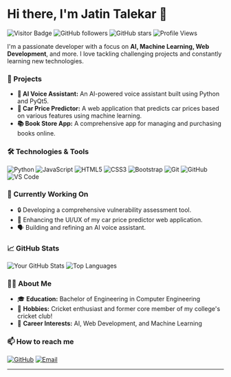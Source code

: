 # Hi there, I'm Jatin Talekar 👋

![Visitor Badge](https://visitor-badge.laobi.icu/badge?page_id=jatintalekar.jatintalekar)
![GitHub followers](https://img.shields.io/github/followers/jatintalekar?label=Follow&style=social)
![GitHub stars](https://img.shields.io/github/stars/jatintalekar?affiliations=OWNER%2CCOLLABORATOR&style=social)
![Profile Views](https://hits.seeyour.website/api/count/incr/badge.svg?url=https%3A%2F%2Fgithub.com%2Fjatintalekar&count_bg=%2379C83D&title_bg=%23555555&icon=github.svg&icon_color=%23FFFFFF&title=Profile+Views&edge_flat=false)

I'm a passionate developer with a focus on **AI, Machine Learning, Web Development**, and more. I love tackling challenging projects and constantly learning new technologies.

### 🚀 Projects
- **🌟 AI Voice Assistant:** An AI-powered voice assistant built using Python and PyQt5.
- **🚗 Car Price Predictor:** A web application that predicts car prices based on various features using machine learning.
- **📚 Book Store App:** A comprehensive app for managing and purchasing books online.

### 🛠️ Technologies & Tools
![Python](https://img.shields.io/badge/-Python-3776AB?style=flat-square&logo=python&logoColor=white)
![JavaScript](https://img.shields.io/badge/-JavaScript-F7DF1E?style=flat-square&logo=javascript&logoColor=black)
![HTML5](https://img.shields.io/badge/-HTML5-E34F26?style=flat-square&logo=html5&logoColor=white)
![CSS3](https://img.shields.io/badge/-CSS3-1572B6?style=flat-square&logo=css3)
![Bootstrap](https://img.shields.io/badge/-Bootstrap-563D7C?style=flat-square&logo=bootstrap)
![Git](https://img.shields.io/badge/-Git-F05032?style=flat-square&logo=git&logoColor=white)
![GitHub](https://img.shields.io/badge/-GitHub-181717?style=flat-square&logo=github)
![VS Code](https://img.shields.io/badge/-VS%20Code-007ACC?style=flat-square&logo=visual-studio-code)

### 🌱 Currently Working On
- 🔒 Developing a comprehensive vulnerability assessment tool.
- 🎨 Enhancing the UI/UX of my car price predictor web application.
- 🗣️ Building and refining an AI voice assistant.

### 📈 GitHub Stats
![Your GitHub Stats](https://github-readme-stats.vercel.app/api?username=jatintalekar&show_icons=true&theme=radical)
![Top Languages](https://github-readme-stats.vercel.app/api/top-langs/?username=jatintalekar&layout=compact&theme=radical)

### 🧑‍💻 About Me
- 🎓 **Education:** Bachelor of Engineering in Computer Engineering
- 🏏 **Hobbies:** Cricket enthusiast and former core member of my college's cricket club!
- 💼 **Career Interests:** AI, Web Development, and Machine Learning

### 📫 How to reach me
[![GitHub](https://img.shields.io/badge/-GitHub-181717?style=flat-square&logo=github)](https://github.com/hackinghub2)
[![Email](https://img.shields.io/badge/-Email-D14836?style=flat-square&logo=gmail&logoColor=white)](mailto:jtalekar2003@gmail.com)

---

